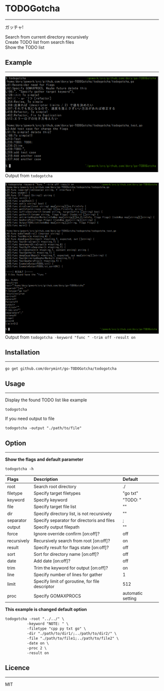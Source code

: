# TODOGotcha
---
ガッチャ!  

Search from current directory recursively  
Create TODO list from search files  
Show the TODO list  

## Example
---

![gotcha](./gotcha.png "gotcha")  
Output from ```todogotcha```  

![gotcha2](./gotcha2.png "gotcha2")
Output from ```todogotcha -keyword "func " -trim off -result on```  

## Installation
---
```
go get github.com/dorymint/go-TODOGotcha/todogotcha
```

## Usage
---
Display the found TODO list like example
```
todogotcha
```

If you need output to file
```
todogotcha -output "./path/to/file"
```

## Option
---
**Show the flags and default parameter**
```
todogotcha -h
```

| Flags | Description | Default |
| :---- | :---------- | :------ |
| root  | Search root directory | ./ |
| filetype | Specify target filetypes | "go txt" |
| keyword | Specify keyword | "TODO: " |
| file | Specify target file list | "" |
| dir | Specify directory list, is not recursively | "" |
| separator | Specify separator for directoris and files | ; |
| output | Specify output filepath | "" |
| force | Ignore override confirm [on:off]? | off |
| recursively | Recursively search from root [on:off]? | on |
| result | Specify result for flags state [on:off]? | off |
| sort | Sort for directory name [on:off]? | off |
| date | Add date [on:off]? | off |
| trim | Trim the keyword for output [on:off]? | on |
| line | Specify number of lines for gather | 1 |
| limit | Specify limit of goroutine, for file descriptor | 512 |
| proc | Specify GOMAXPROCS | automatic setting |

**This example is changed default option**
```
todogotcha -root "../../" \
          -keyword "NOTE: " \
          -filetype "cpp py txt go" \
          -dir "./path/to/dir1/;../path/to/dir2/" \
          -file "./path/to/file1;../path/to/file2" \
          -date on \
          -proc 2 \
          -result on
```

## Licence
---
MIT
